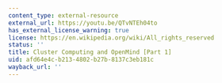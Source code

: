 ```yaml
---
content_type: external-resource
external_url: https://youtu.be/QTvNTEh04to
has_external_license_warning: true
license: https://en.wikipedia.org/wiki/All_rights_reserved
status: ''
title: Cluster Computing and OpenMind [Part 1]
uid: afd64e4c-b213-4802-b27b-8137c3eb181c
wayback_url: ''
---
```

